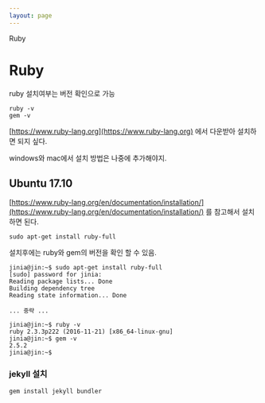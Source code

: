 ```yaml
---
layout: page
---
```


Ruby

# Ruby

ruby 설치여부는 버전 확인으로 가능

```
ruby -v
gem -v
```

[https://www.ruby-lang.org](https://www.ruby-lang.org) 에서 다운받아 설치하면 되지 싶다. 

windows와 mac에서 설치 방법은 나중에 추가해야지. 

## Ubuntu 17.10

[https://www.ruby-lang.org/en/documentation/installation/](https://www.ruby-lang.org/en/documentation/installation/) 를 참고해서 설치하면 된다. 

```
sudo apt-get install ruby-full
```

설치후에는 ruby와 gem의 버전을 확인 할 수 있음. 

```
jinia@jin:~$ sudo apt-get install ruby-full
[sudo] password for jinia: 
Reading package lists... Done
Building dependency tree       
Reading state information... Done

... 중략 ... 

jinia@jin:~$ ruby -v
ruby 2.3.3p222 (2016-11-21) [x86_64-linux-gnu]
jinia@jin:~$ gem -v
2.5.2
jinia@jin:~$ 
```

### jekyll 설치

```
gem install jekyll bundler
```